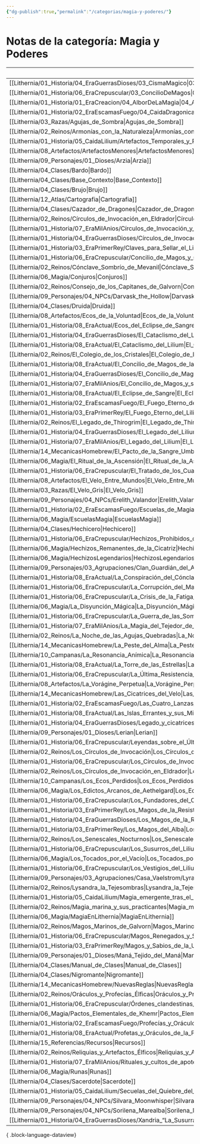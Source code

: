 ```yaml
---
{"dg-publish":true,"permalink":"/categorias/magia-y-poderes/"}
---
```


# Notas de la categoría: Magia y Poderes

| File                                                                                                                                                                          | Nota                                                          |
| ----------------------------------------------------------------------------------------------------------------------------------------------------------------------------- | ------------------------------------------------------------- |
| [[Lithernia/01_Historia/04_EraGuerrasDioses/03_CismaMagico\|03_CismaMagico]]                                                                                               | 03_CismaMagico                                                |
| [[Lithernia/01_Historia/06_EraCrepuscular/03_ConcilioDeMagos\|03_ConcilioDeMagos]]                                                                                         | 03_ConcilioDeMagos                                            |
| [[Lithernia/01_Historia/01_EraCreacion/04_AlborDeLaMagia\|04_AlborDeLaMagia]]                                                                                              | 04_AlborDeLaMagia                                             |
| [[Lithernia/01_Historia/02_EraEscamasFuego/04_CaidaDragonica\|04_CaidaDragonica]]                                                                                          | 04_CaidaDragonica                                             |
| [[Lithernia/03_Razas/Agujas_de_Sombra\|Agujas_de_Sombra]]                                                                                                                  | Agujas_de_Sombra                                              |
| [[Lithernia/02_Reinos/Armonías_con_la_Naturaleza\|Armonías_con_la_Naturaleza]]                                                                                             | Armonías_con_la_Naturaleza                                    |
| [[Lithernia/01_Historia/05_CaidaLilium/Artefactos_Temporales_y_Rituales_Olvidados\|Artefactos_Temporales_y_Rituales_Olvidados]]                                            | Artefactos_Temporales_y_Rituales_Olvidados                    |
| [[Lithernia/08_Artefactos/ArtefactosMenores\|ArtefactosMenores]]                                                                                                           | ArtefactosMenores                                             |
| [[Lithernia/09_Personajes/01_Dioses/Arzia\|Arzia]]                                                                                                                         | Arzia                                                         |
| [[Lithernia/04_Clases/Bardo\|Bardo]]                                                                                                                                       | Bardo                                                         |
| [[Lithernia/04_Clases/Base_Contexto\|Base_Contexto]]                                                                                                                       | Base_Contexto                                                 |
| [[Lithernia/04_Clases/Brujo\|Brujo]]                                                                                                                                       | Brujo                                                         |
| [[Lithernia/12_Atlas/Cartografia\|Cartografia]]                                                                                                                            | Cartografia                                                   |
| [[Lithernia/04_Clases/Cazador_de_Dragones\|Cazador_de_Dragones]]                                                                                                           | Cazador_de_Dragones                                           |
| [[Lithernia/02_Reinos/Círculos_de_Invocación_en_Eldrador\|Círculos_de_Invocación_en_Eldrador]]                                                                             | Círculos_de_Invocación_en_Eldrador                            |
| [[Lithernia/01_Historia/07_EraMilAnios/Círculos_de_Invocación_y_su_impacto_táctico\|Círculos_de_Invocación_y_su_impacto_táctico]]                                          | Círculos_de_Invocación_y_su_impacto_táctico                   |
| [[Lithernia/01_Historia/04_EraGuerrasDioses/Círculos_de_Invocación_y_su_poder_en_la_canalización_del_maná\|Círculos_de_Invocación_y_su_poder_en_la_canalización_del_maná]] | Círculos_de_Invocación_y_su_poder_en_la_canalización_del_maná |
| [[Lithernia/01_Historia/03_EraPrimerRey/Claves_para_Sellar_el_Lilium\|Claves_para_Sellar_el_Lilium]]                                                                       | Claves_para_Sellar_el_Lilium                                  |
| [[Lithernia/01_Historia/06_EraCrepuscular/Concilio_de_Magos_y_su_influencia_en_la_Era_Crepuscular\|Concilio_de_Magos_y_su_influencia_en_la_Era_Crepuscular]]               | Concilio_de_Magos_y_su_influencia_en_la_Era_Crepuscular       |
| [[Lithernia/02_Reinos/Cónclave_Sombrío_de_Mevanil\|Cónclave_Sombrío_de_Mevanil]]                                                                                           | Cónclave_Sombrío_de_Mevanil                                   |
| [[Lithernia/06_Magia/Conjuros\|Conjuros]]                                                                                                                                  | Conjuros                                                      |
| [[Lithernia/02_Reinos/Consejo_de_los_Capitanes_de_Galvorn\|Consejo_de_los_Capitanes_de_Galvorn]]                                                                           | Consejo_de_los_Capitanes_de_Galvorn                           |
| [[Lithernia/09_Personajes/04_NPCs/Darvask_the_Hollow\|Darvask_the_Hollow]]                                                                                                 | Darvask_the_Hollow                                            |
| [[Lithernia/04_Clases/Druida\|Druida]]                                                                                                                                     | Druida                                                        |
| [[Lithernia/08_Artefactos/Ecos_de_la_Voluntad\|Ecos_de_la_Voluntad]]                                                                                                       | Ecos_de_la_Voluntad                                           |
| [[Lithernia/01_Historia/08_EraActual/Ecos_del_Eclipse_de_Sangre\|Ecos_del_Eclipse_de_Sangre]]                                                                              | Ecos_del_Eclipse_de_Sangre                                    |
| [[Lithernia/01_Historia/04_EraGuerrasDioses/El_Cataclismo_del_Lilium\|El_Cataclismo_del_Lilium]]                                                                           | El_Cataclismo_del_Lilium                                      |
| [[Lithernia/01_Historia/08_EraActual/El_Cataclismo_del_Lilium\|El_Cataclismo_del_Lilium]]                                                                                  | El_Cataclismo_del_Lilium                                      |
| [[Lithernia/02_Reinos/El_Colegio_de_los_Cristales\|El_Colegio_de_los_Cristales]]                                                                                           | El_Colegio_de_los_Cristales                                   |
| [[Lithernia/01_Historia/08_EraActual/El_Concilio_de_Magos_de_la_Era_Crepuscular\|El_Concilio_de_Magos_de_la_Era_Crepuscular]]                                              | El_Concilio_de_Magos_de_la_Era_Crepuscular                    |
| [[Lithernia/01_Historia/04_EraGuerrasDioses/El_Concilio_de_Magos_y_la_Fragmentación_Arcana\|El_Concilio_de_Magos_y_la_Fragmentación_Arcana]]                               | El_Concilio_de_Magos_y_la_Fragmentación_Arcana                |
| [[Lithernia/01_Historia/07_EraMilAnios/El_Concilio_de_Magos_y_su_influencia_en_la_Era_Actual\|El_Concilio_de_Magos_y_su_influencia_en_la_Era_Actual]]                      | El_Concilio_de_Magos_y_su_influencia_en_la_Era_Actual         |
| [[Lithernia/01_Historia/08_EraActual/El_Eclipse_de_Sangre\|El_Eclipse_de_Sangre]]                                                                                          | El_Eclipse_de_Sangre                                          |
| [[Lithernia/01_Historia/02_EraEscamasFuego/El_Fuego_Eterno_del_Lilium\|El_Fuego_Eterno_del_Lilium]]                                                                        | El_Fuego_Eterno_del_Lilium                                    |
| [[Lithernia/01_Historia/03_EraPrimerRey/El_Fuego_Eterno_del_Lilium\|El_Fuego_Eterno_del_Lilium]]                                                                           | El_Fuego_Eterno_del_Lilium                                    |
| [[Lithernia/02_Reinos/El_Legado_de_Thirogrim\|El_Legado_de_Thirogrim]]                                                                                                     | El_Legado_de_Thirogrim                                        |
| [[Lithernia/01_Historia/04_EraGuerrasDioses/El_Legado_del_Lilium\|El_Legado_del_Lilium]]                                                                                   | El_Legado_del_Lilium                                          |
| [[Lithernia/01_Historia/07_EraMilAnios/El_Legado_del_Lilium\|El_Legado_del_Lilium]]                                                                                        | El_Legado_del_Lilium                                          |
| [[Lithernia/14_MecanicasHomebrew/El_Pacto_de_la_Sangre_Umbría\|El_Pacto_de_la_Sangre_Umbría]]                                                                              | El_Pacto_de_la_Sangre_Umbría                                  |
| [[Lithernia/06_Magia/El_Ritual_de_la_Ascensión\|El_Ritual_de_la_Ascensión]]                                                                                                | El_Ritual_de_la_Ascensión                                     |
| [[Lithernia/01_Historia/06_EraCrepuscular/El_Tratado_de_los_Cuatro_Pilares\|El_Tratado_de_los_Cuatro_Pilares]]                                                             | El_Tratado_de_los_Cuatro_Pilares                              |
| [[Lithernia/08_Artefactos/El_Velo_Entre_Mundos\|El_Velo_Entre_Mundos]]                                                                                                     | El_Velo_Entre_Mundos                                          |
| [[Lithernia/03_Razas/El_Velo_Gris\|El_Velo_Gris]]                                                                                                                          | El_Velo_Gris                                                  |
| [[Lithernia/09_Personajes/04_NPCs/Erelith_Valandor\|Erelith_Valandor]]                                                                                                     | Erelith_Valandor                                              |
| [[Lithernia/01_Historia/02_EraEscamasFuego/Escuelas_de_Magia_Elemental_bajo_Fidriel\|Escuelas_de_Magia_Elemental_bajo_Fidriel]]                                            | Escuelas_de_Magia_Elemental_bajo_Fidriel                      |
| [[Lithernia/06_Magia/EscuelasMagia\|EscuelasMagia]]                                                                                                                        | EscuelasMagia                                                 |
| [[Lithernia/04_Clases/Hechicero\|Hechicero]]                                                                                                                               | Hechicero                                                     |
| [[Lithernia/01_Historia/06_EraCrepuscular/Hechizos_Prohibidos_de_la_Era_Crepuscular\|Hechizos_Prohibidos_de_la_Era_Crepuscular]]                                           | Hechizos_Prohibidos_de_la_Era_Crepuscular                     |
| [[Lithernia/06_Magia/Hechizos_Remanentes_de_la_Cicatriz\|Hechizos_Remanentes_de_la_Cicatriz]]                                                                              | Hechizos_Remanentes_de_la_Cicatriz                            |
| [[Lithernia/06_Magia/HechizosLegendarios\|HechizosLegendarios]]                                                                                                            | HechizosLegendarios                                           |
| [[Lithernia/09_Personajes/03_Agrupaciones/Clan_Guardián_del_Abismo/Helga_Martillo_Rúnico\|Helga_Martillo_Rúnico]]                                                          | Helga_Martillo_Rúnico                                         |
| [[Lithernia/01_Historia/08_EraActual/La_Conspiración_del_Cónclave_Sombrío\|La_Conspiración_del_Cónclave_Sombrío]]                                                          | La_Conspiración_del_Cónclave_Sombrío                          |
| [[Lithernia/01_Historia/06_EraCrepuscular/La_Corrupción_del_Maná_en_la_Era_Crepuscular\|La_Corrupción_del_Maná_en_la_Era_Crepuscular]]                                     | La_Corrupción_del_Maná_en_la_Era_Crepuscular                  |
| [[Lithernia/01_Historia/06_EraCrepuscular/La_Crisis_de_la_Fatiga_de_Maná\|La_Crisis_de_la_Fatiga_de_Maná]]                                                                 | La_Crisis_de_la_Fatiga_de_Maná                                |
| [[Lithernia/06_Magia/La_Disyunción_Mágica\|La_Disyunción_Mágica]]                                                                                                          | La_Disyunción_Mágica                                          |
| [[Lithernia/01_Historia/06_EraCrepuscular/La_Guerra_de_las_Sombras_Interna\|La_Guerra_de_las_Sombras_Interna]]                                                             | La_Guerra_de_las_Sombras_Interna                              |
| [[Lithernia/01_Historia/07_EraMilAnios/La_Magia_del_Tejedor_de_Hechizos\|La_Magia_del_Tejedor_de_Hechizos]]                                                                | La_Magia_del_Tejedor_de_Hechizos                              |
| [[Lithernia/02_Reinos/La_Noche_de_las_Agujas_Quebradas\|La_Noche_de_las_Agujas_Quebradas]]                                                                                 | La_Noche_de_las_Agujas_Quebradas                              |
| [[Lithernia/14_MecanicasHomebrew/La_Peste_del_Alma\|La_Peste_del_Alma]]                                                                                                    | La_Peste_del_Alma                                             |
| [[Lithernia/10_Campanas/La_Resonancia_Anímica\|La_Resonancia_Anímica]]                                                                                                     | La_Resonancia_Anímica                                         |
| [[Lithernia/01_Historia/08_EraActual/La_Torre_de_las_Estrellas\|La_Torre_de_las_Estrellas]]                                                                                | La_Torre_de_las_Estrellas                                     |
| [[Lithernia/01_Historia/06_EraCrepuscular/La_Última_Resistencia_del_Concilio_de_Magos\|La_Última_Resistencia_del_Concilio_de_Magos]]                                       | La_Última_Resistencia_del_Concilio_de_Magos                   |
| [[Lithernia/08_Artefactos/La_Vorágine_Perpetua\|La_Vorágine_Perpetua]]                                                                                                     | La_Vorágine_Perpetua                                          |
| [[Lithernia/14_MecanicasHomebrew/Las_Cicatrices_del_Velo\|Las_Cicatrices_del_Velo]]                                                                                        | Las_Cicatrices_del_Velo                                       |
| [[Lithernia/01_Historia/02_EraEscamasFuego/Las_Cuatro_Lanzas_Celestiales\|Las_Cuatro_Lanzas_Celestiales]]                                                                  | Las_Cuatro_Lanzas_Celestiales                                 |
| [[Lithernia/01_Historia/08_EraActual/Las_Islas_Errantes_y_sus_Misterios\|Las_Islas_Errantes_y_sus_Misterios]]                                                              | Las_Islas_Errantes_y_sus_Misterios                            |
| [[Lithernia/01_Historia/04_EraGuerrasDioses/Legado_y_cicatrices_del_Cataclismo_del_Lilium\|Legado_y_cicatrices_del_Cataclismo_del_Lilium]]                                 | Legado_y_cicatrices_del_Cataclismo_del_Lilium                 |
| [[Lithernia/09_Personajes/01_Dioses/Lerian\|Lerian]]                                                                                                                       | Lerian                                                        |
| [[Lithernia/01_Historia/06_EraCrepuscular/Leyendas_sobre_el_Último_Duelo_Mágico\|Leyendas_sobre_el_Último_Duelo_Mágico]]                                                   | Leyendas_sobre_el_Último_Duelo_Mágico                         |
| [[Lithernia/02_Reinos/Los_Círculos_de_Invocación\|Los_Círculos_de_Invocación]]                                                                                             | Los_Círculos_de_Invocación                                    |
| [[Lithernia/01_Historia/06_EraCrepuscular/Los_Círculos_de_Invocación_Ancestrales\|Los_Círculos_de_Invocación_Ancestrales]]                                                 | Los_Círculos_de_Invocación_Ancestrales                        |
| [[Lithernia/02_Reinos/Los_Círculos_de_Invocación_en_Eldrador\|Los_Círculos_de_Invocación_en_Eldrador]]                                                                     | Los_Círculos_de_Invocación_en_Eldrador                        |
| [[Lithernia/10_Campanas/Los_Ecos_Perdidos\|Los_Ecos_Perdidos]]                                                                                                             | Los_Ecos_Perdidos                                             |
| [[Lithernia/06_Magia/Los_Edictos_Arcanos_de_Aethelgard\|Los_Edictos_Arcanos_de_Aethelgard]]                                                                                | Los_Edictos_Arcanos_de_Aethelgard                             |
| [[Lithernia/01_Historia/06_EraCrepuscular/Los_Fundadores_del_Concilio_de_Magos\|Los_Fundadores_del_Concilio_de_Magos]]                                                     | Los_Fundadores_del_Concilio_de_Magos                          |
| [[Lithernia/01_Historia/03_EraPrimerRey/Los_Magos_de_la_Resistencia\|Los_Magos_de_la_Resistencia]]                                                                         | Los_Magos_de_la_Resistencia                                   |
| [[Lithernia/01_Historia/04_EraGuerrasDioses/Los_Magos_de_la_Resistencia\|Los_Magos_de_la_Resistencia]]                                                                     | Los_Magos_de_la_Resistencia                                   |
| [[Lithernia/01_Historia/03_EraPrimerRey/Los_Magos_del_Alba\|Los_Magos_del_Alba]]                                                                                           | Los_Magos_del_Alba                                            |
| [[Lithernia/02_Reinos/Los_Senescales_Nocturnos\|Los_Senescales_Nocturnos]]                                                                                                 | Los_Senescales_Nocturnos                                      |
| [[Lithernia/01_Historia/06_EraCrepuscular/Los_Susurros_del_Lilium\|Los_Susurros_del_Lilium]]                                                                               | Los_Susurros_del_Lilium                                       |
| [[Lithernia/06_Magia/Los_Tocados_por_el_Vacío\|Los_Tocados_por_el_Vacío]]                                                                                                  | Los_Tocados_por_el_Vacío                                      |
| [[Lithernia/01_Historia/06_EraCrepuscular/Los_Vestigios_del_Lilium\|Los_Vestigios_del_Lilium]]                                                                             | Los_Vestigios_del_Lilium                                      |
| [[Lithernia/09_Personajes/03_Agrupaciones/Casa_Vaelstrom/Lyra_Vaelstrom\|Lyra_Vaelstrom]]                                                                                  | Lyra_Vaelstrom                                                |
| [[Lithernia/02_Reinos/Lysandra_la_Tejesombras\|Lysandra_la_Tejesombras]]                                                                                                   | Lysandra_la_Tejesombras                                       |
| [[Lithernia/01_Historia/05_CaidaLilium/Magia_emergente_tras_el_cataclismo\|Magia_emergente_tras_el_cataclismo]]                                                            | Magia_emergente_tras_el_cataclismo                            |
| [[Lithernia/02_Reinos/Magia_marina_y_sus_practicantes\|Magia_marina_y_sus_practicantes]]                                                                                   | Magia_marina_y_sus_practicantes                               |
| [[Lithernia/06_Magia/MagiaEnLithernia\|MagiaEnLithernia]]                                                                                                                  | MagiaEnLithernia                                              |
| [[Lithernia/02_Reinos/Magos_Marinos_de_Galvorn\|Magos_Marinos_de_Galvorn]]                                                                                                 | Magos_Marinos_de_Galvorn                                      |
| [[Lithernia/01_Historia/06_EraCrepuscular/Magos_Renegados_y_Sectas_Oscuras\|Magos_Renegados_y_Sectas_Oscuras]]                                                             | Magos_Renegados_y_Sectas_Oscuras                              |
| [[Lithernia/01_Historia/03_EraPrimerRey/Magos_y_Sabios_de_la_Unificación\|Magos_y_Sabios_de_la_Unificación]]                                                               | Magos_y_Sabios_de_la_Unificación                              |
| [[Lithernia/09_Personajes/01_Dioses/Maná_Tejido_del_Maná\|Maná_Tejido_del_Maná]]                                                                                           | Maná_Tejido_del_Maná                                          |
| [[Lithernia/04_Clases/Manual_de_Clases\|Manual_de_Clases]]                                                                                                                 | Manual_de_Clases                                              |
| [[Lithernia/04_Clases/Nigromante\|Nigromante]]                                                                                                                             | Nigromante                                                    |
| [[Lithernia/14_MecanicasHomebrew/NuevasReglas\|NuevasReglas]]                                                                                                              | NuevasReglas                                                  |
| [[Lithernia/02_Reinos/Oráculos_y_Profecías_Élficas\|Oráculos_y_Profecías_Élficas]]                                                                                         | Oráculos_y_Profecías_Élficas                                  |
| [[Lithernia/01_Historia/06_EraCrepuscular/Órdenes_clandestinas_y_héroes_del_Concilio_de_Magos\|Órdenes_clandestinas_y_héroes_del_Concilio_de_Magos]]                       | Órdenes_clandestinas_y_héroes_del_Concilio_de_Magos           |
| [[Lithernia/06_Magia/Pactos_Elementales_de_Khemr\|Pactos_Elementales_de_Khemr]]                                                                                            | Pactos_Elementales_de_Khemr                                   |
| [[Lithernia/01_Historia/02_EraEscamasFuego/Profecías_y_Oráculos_de_Lithernia\|Profecías_y_Oráculos_de_Lithernia]]                                                          | Profecías_y_Oráculos_de_Lithernia                             |
| [[Lithernia/01_Historia/08_EraActual/Profetas_y_Oráculos_de_la_Profecía\|Profetas_y_Oráculos_de_la_Profecía]]                                                              | Profetas_y_Oráculos_de_la_Profecía                            |
| [[Lithernia/15_Referencias/Recursos\|Recursos]]                                                                                                                            | Recursos                                                      |
| [[Lithernia/02_Reinos/Reliquias_y_Artefactos_Élficos\|Reliquias_y_Artefactos_Élficos]]                                                                                     | Reliquias_y_Artefactos_Élficos                                |
| [[Lithernia/01_Historia/07_EraMilAnios/Rituales_y_cultos_de_apoteosis\|Rituales_y_cultos_de_apoteosis]]                                                                    | Rituales_y_cultos_de_apoteosis                                |
| [[Lithernia/06_Magia/Runas\|Runas]]                                                                                                                                        | Runas                                                         |
| [[Lithernia/04_Clases/Sacerdote\|Sacerdote]]                                                                                                                               | Sacerdote                                                     |
| [[Lithernia/01_Historia/05_CaidaLilium/Secuelas_del_Quiebre_del_Velo\|Secuelas_del_Quiebre_del_Velo]]                                                                      | Secuelas_del_Quiebre_del_Velo                                 |
| [[Lithernia/09_Personajes/04_NPCs/Silvara_Moonwhisper\|Silvara_Moonwhisper]]                                                                                               | Silvara_Moonwhisper                                           |
| [[Lithernia/09_Personajes/04_NPCs/Sorilena_Marealba\|Sorilena_Marealba]]                                                                                                   | Sorilena_Marealba                                             |
| [[Lithernia/01_Historia/04_EraGuerrasDioses/Xandria_“La_Susurrante”\|Xandria_“La_Susurrante”]]                                                                             | Xandria_“La_Susurrante”                                       |

{ .block-language-dataview}
